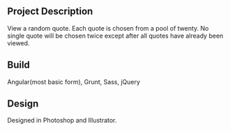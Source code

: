 ## Project Description
View a random quote. Each quote is chosen from a pool of twenty. No single quote will be chosen twice except after all quotes have already been viewed.

## Build
Angular(most basic form), Grunt, Sass, jQuery

## Design
Designed in Photoshop and Illustrator.
